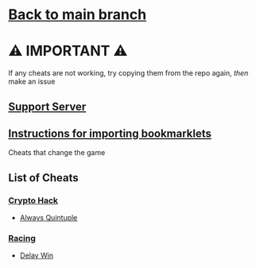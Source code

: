 # [Back to main branch](https://github.com/Minesraft2/Blooket-Cheats)

# ⚠️ IMPORTANT ⚠️
If any cheats are not working, try copying them from the repo again, _then_ make an issue
## [Support Server](https://discord.gg/QerPBatcca)
## [Instructions for importing bookmarklets](tutorial/readme.md)

Cheats that change the game
## List of Cheats

### [Crypto Hack](obfuscated/crypto/)
 * [Always Quintuple](obfuscated/crypto/alwaysQuintupleCrypto.js)<br>
### [Racing](unobfuscated/racing/)
 * [Delay Win](unobfuscated/racing/delayWin.js)<br>
